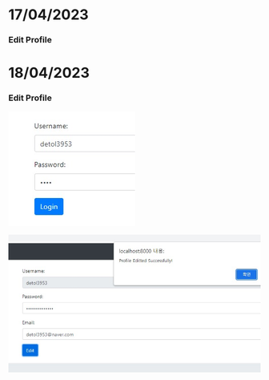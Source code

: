 # 17/04/2023

### Edit Profile

# 18/04/2023

### Edit Profile

![image](./EditProfile.jpg)

![image](./EditProfile2.jpg)
